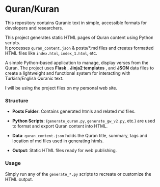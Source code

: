 # Quran/Kuran

This repository contains Quranic text in simple, accessible formats for developers and researchers.

This project generates static HTML pages  of Quran content using Python scripts.  
It processes `quran_content.json` & posts/*.md files and creates formatted HTML files like `index.html`, `index_1.html`, etc.

A simple Python-based application to manage, display verses from the Quran. The project uses **Flask** , **Jinja2 templates** , and **JSON** data files to create a lightweight and functional system for interacting with Turkish/English Quranic text.

I will be using the project files on my personal web site.

### Structure

- **Posts Folder**: Contains generated htmls and related md files.
    
- **Python Scripts**: (`generate_quran.py`, `generate_gw_v2.py`, etc.) are used to format and export Quran content into HTML.
    
- **Data**: `quran_content.json` holds the Quran title, summary, tags and location of md files used in generating htmls.
    
- **Output**: Static HTML files ready for web publishing.
    

### Usage

Simply run any of the `generate_*.py` scripts to recreate or customize the HTML output.